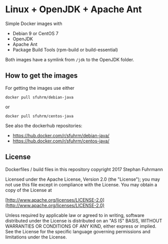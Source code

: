# Linux + OpenJDK + Apache Ant

Simple Docker images with
* Debian 9 or CentOS 7
* OpenJDK
* Apache Ant
* Package Build Tools (rpm-build or build-essential)

Both images have a symlink from `/jdk` to the OpenJDK folder.

## How to get the images

For getting the images use either

```
docker pull sfuhrm/debian-java
```

or

```
docker pull sfuhrm/centos-java
```

See also the dockerhub repositories:
* https://hub.docker.com/r/sfuhrm/debian-java/
* https://hub.docker.com/r/sfuhrm/centos-java/

## License

Dockerfiles / build files in this repository copyright 2017 Stephan Fuhrmann

Licensed under the Apache License, Version 2.0 (the "License");
you may not use this file except in compliance with the License.
You may obtain a copy of the License at

[http://www.apache.org/licenses/LICENSE-2.0](http://www.apache.org/licenses/LICENSE-2.0)

Unless required by applicable law or agreed to in writing, software
distributed under the License is distributed on an "AS IS" BASIS,
WITHOUT WARRANTIES OR CONDITIONS OF ANY KIND, either express or implied.
See the License for the specific language governing permissions and
limitations under the License.
